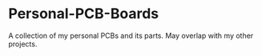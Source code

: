 # Personal-PCB-Boards
A collection of my personal PCBs and its parts. May overlap with my other projects.
